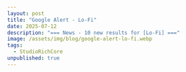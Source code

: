 ```yaml
---
layout: post
title: "Google Alert - Lo-Fi"
date: 2025-07-12
description: "=== News - 10 new results for [Lo-Fi] ==="
image: /assets/img/blog/google-alert-lo-fi.webp
tags:
  - StudioRichCore
unpublished: true
---
```

